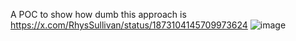 A POC to show how dumb this approach is https://x.com/RhysSullivan/status/1873104145709973624
![image](https://github.com/user-attachments/assets/7d087772-a19a-4bbd-9524-f52fc81b6e5f)
